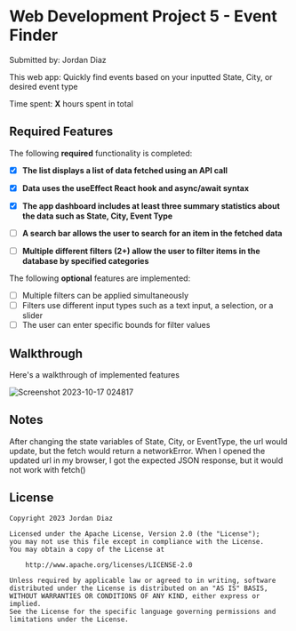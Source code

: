 # Web Development Project 5 - Event Finder

Submitted by: Jordan Diaz

This web app: Quickly find events based on your inputted State, City, or desired event type

Time spent: **X** hours spent in total

## Required Features

The following **required** functionality is completed:

- [x] **The list displays a list of data fetched using an API call**
- [x] **Data uses the useEffect React hook and async/await syntax**
- [x] **The app dashboard includes at least three summary statistics about the data such as State, City, Event Type**

- [ ] **A search bar allows the user to search for an item in the fetched data**
- [ ] **Multiple different filters (2+) allow the user to filter items in the database by specified categories**

The following **optional** features are implemented:

- [ ] Multiple filters can be applied simultaneously
- [ ] Filters use different input types such as a text input, a selection, or a slider
- [ ] The user can enter specific bounds for filter values

## Walkthrough

Here's a walkthrough of implemented features

![Screenshot 2023-10-17 024817](https://github.com/JrodanDiaz/CodePath-P5/assets/129818825/fa50216b-0727-4cc5-b17e-f095f81d95a7)


## Notes

After changing the state variables of State, City, or EventType, the url would update, but the fetch would return a networkError. When I opened the updated url in my browser, I got the expected JSON response, but it would not work with fetch()

## License

    Copyright 2023 Jordan Diaz

    Licensed under the Apache License, Version 2.0 (the "License");
    you may not use this file except in compliance with the License.
    You may obtain a copy of the License at

        http://www.apache.org/licenses/LICENSE-2.0

    Unless required by applicable law or agreed to in writing, software
    distributed under the License is distributed on an "AS IS" BASIS,
    WITHOUT WARRANTIES OR CONDITIONS OF ANY KIND, either express or implied.
    See the License for the specific language governing permissions and
    limitations under the License.
